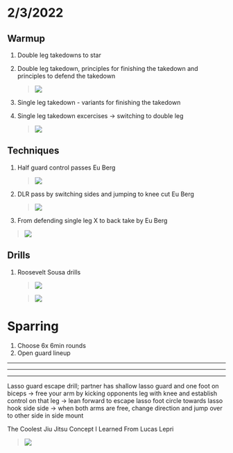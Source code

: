 # 2/3/2022

## Warmup

1. Double leg takedowns to star
2. Double leg takedown, principles for finishing the takedown and principles to defend the takedown

   > [![](https://img.youtube.com/vi/tBPF6qdSMx8/0.jpg)](https://www.youtube.com/watch?v=tBPF6qdSMx8)

3. Single leg takedown - variants for finishing the takedown
4. Single leg takedown excercises → switching to double leg

   > [![](https://img.youtube.com/vi/B0IB9MDvbOA/0.jpg)](https://www.youtube.com/watch?v=B0IB9MDvbOA)

## Techniques

1. Half guard control passes Eu Berg

   > [![](https://img.youtube.com/vi/cj5CeaW4BMc/0.jpg)](https://youtu.be/cj5CeaW4BMc?t=147)

2. DLR pass by switching sides and jumping to knee cut Eu Berg

   > [![](https://img.youtube.com/vi/j-L_2kfB33Q/0.jpg)](https://youtu.be/j-L_2kfB33Q)

3. From defending single leg X to back take by Eu Berg

  > [![](https://img.youtube.com/vi/1mrIgnaD4kw/0.jpg)](https://youtu.be/1mrIgnaD4kw)

## Drills

1. Roosevelt Sousa drills

   > [![](https://img.youtube.com/vi/ZC5NlVEbaM8/0.jpg)](https://www.youtube.com/watch?v=ZC5NlVEbaM8)

   > [![](https://img.youtube.com/vi/87MYZdvxFNM/0.jpg)](https://www.youtube.com/watch?v=87MYZdvxFNM)


# Sparring

1. Choose 6x 6min rounds
2. Open guard lineup






-----
-----
-----

Lasso guard escape drill; partner has shallow lasso guard and one foot on biceps → free your arm by kicking opponents leg with knee and establish control on that leg → lean forward to escape lasso foot circle towards lasso hook side side → when both arms are free, change direction and jump over to other side in side mount


The Coolest Jiu Jitsu Concept I Learned From Lucas Lepri

> [![](https://img.youtube.com/vi/NogcOmpfQME/0.jpg)](https://www.youtube.com/watch?v=NogcOmpfQME)
